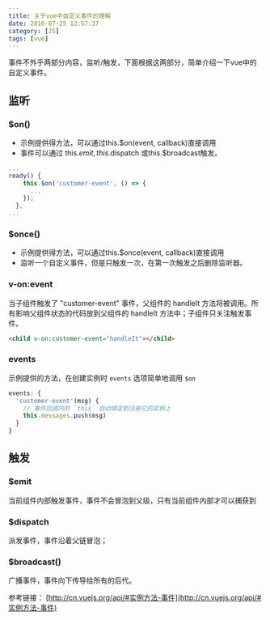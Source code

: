```yaml
---
title: 关于vue中自定义事件的理解
date: 2016-07-25 12:57:37
category: [JS]
tags: [vue]
---
```

事件不外乎两部分内容，监听/触发，下面根据这两部分，简单介绍一下vue中的自定义事件。

## 监听
### $on()
- 示例提供得方法，可以通过this.$on(event, callback)直接调用
- 事件可以通过 this.$emit, this.$dispatch 或this.$broadcast触发。
```js
...
ready() {
    this.$on('customer-event', () => {
      ...
    });
  },
...    
```
### $once()
- 示例提供得方法，可以通过this.$once(event, callback)直接调用
- 监听一个自定义事件，但是只触发一次，在第一次触发之后删除监听器。

### v-on:event
当子组件触发了 "customer-event" 事件，父组件的 handleIt 方法将被调用。所有影响父组件状态的代码放到父组件的 handleIt 方法中；子组件只关注触发事件。
```html
<child v-on:customer-event="handleIt"></child>
```

### events
示例提供的方法，在创建实例时 `events` 选项简单地调用 `$on`
```js
events: {
  'customer-event'(msg) {
    // 事件回调内的 `this` 自动绑定到注册它的实例上
    this.messages.push(msg)
  }
}
```

## 触发

### $emit
当前组件内部触发事件，事件不会冒泡到父级，只有当前组件内部才可以捕获到

### $dispatch
派发事件，事件沿着父链冒泡；

### $broadcast()
广播事件，事件向下传导给所有的后代。


参考链接：
[http://cn.vuejs.org/api/#实例方法-事件](http://cn.vuejs.org/api/#实例方法-事件)

